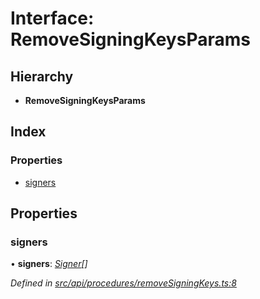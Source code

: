 # Interface: RemoveSigningKeysParams

## Hierarchy

* **RemoveSigningKeysParams**

## Index

### Properties

* [signers](removesigningkeysparams.md#signers)

## Properties

###  signers

• **signers**: *[Signer](signer.md)[]*

*Defined in [src/api/procedures/removeSigningKeys.ts:8](https://github.com/PolymathNetwork/polymesh-sdk/blob/7a4dc5b/src/api/procedures/removeSigningKeys.ts#L8)*
